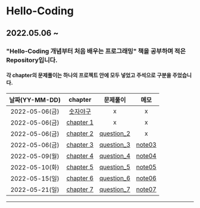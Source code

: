 # Hello-Coding

## 2022.05.06 ~

### "Hello-Coding 개념부터 처음 배우는 프로그래밍" 책을 공부하며 적은 Repository입니다. 

#### 각 chapter의 문제풀이는 하나의 프로젝트 안에 모두 넣었고 주석으로 구분을 주었습니다.

|날짜(YY-MM-DD)|chapter|문제풀이|메모|
|:---:|:---:|:---:|:---:|
|2022-05-06(금)|[숫자야구](https://github.com/Captap061/Hello-Coding/blob/main/Projects/intro/UltimateBaseball/Program.cs)|x|x|
|2022-05-06(금)|[chapter 1](https://github.com/Captap061/Hello-Coding/tree/main/Projects/intro/01/MyFirstProgram)|x|x|
|2022-05-06(금)|[chapter 2](https://github.com/Captap061/Hello-Coding/tree/main/Projects/intro/02)|[question_2](https://github.com/Captap061/Hello-Coding/blob/main/Projects/intro/02/question_2.md)|x|
|2022-05-06(금)|[chapter 3](https://github.com/Captap061/Hello-Coding/tree/main/Projects/intro/03)|[question_3](https://github.com/Captap061/Hello-Coding/blob/main/Projects/intro/03/question_3.md)|[note03](https://github.com/Captap061/Hello-Coding/blob/main/Projects/intro/03/note03.md)|
|2022-05-09(월)|[chapter 4](https://github.com/Captap061/Hello-Coding/tree/main/Projects/intro/04)|[question_4](https://github.com/Captap061/Hello-Coding/blob/main/Projects/intro/04/question_4/Program.cs)|[note04](https://github.com/Captap061/Hello-Coding/blob/main/Projects/intro/04/note04.md)|
|2022-05-10(화)|[chapter 5](https://github.com/Captap061/Hello-Coding/tree/main/Projects/intro/05)|[question_5](https://github.com/Captap061/Hello-Coding/blob/main/Projects/intro/05/question_5/Program.cs)|[note05](https://github.com/Captap061/Hello-Coding/blob/main/Projects/intro/05/note05.md)|
|2022-05-15(일)|[chapter 6](https://github.com/Captap061/Hello-Coding/tree/main/Projects/intro/06)|[question_6](https://github.com/Captap061/Hello-Coding/tree/main/Projects/intro/06/question_6)|[note06](https://github.com/Captap061/Hello-Coding/blob/main/Projects/intro/06/note06.md)|
|2022-05-21(일)|[chapter 7](https://github.com/Captap061/Hello-Coding/tree/main/Projects/intro/07)|[question_7](https://github.com/Captap061/Hello-Coding/tree/main/Projects/intro/07/question_7)|[note07](https://github.com/Captap061/Hello-Coding/blob/main/Projects/intro/07/note07.md)|
---
